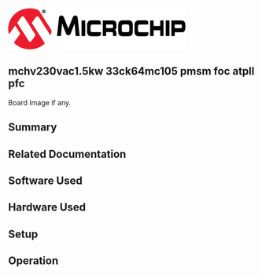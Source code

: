 <picture>
    <source media="(prefers-color-scheme: dark)" srcset="images/microchip_logo_white_red.png">
	<source media="(prefers-color-scheme: light)" srcset="images/microchip_logo_black_red.png">
    <img alt="Microchip Logo." src="images/microchip_logo_black_red.png">
</picture> 

## mchv230vac1.5kw 33ck64mc105 pmsm foc atpll pfc

Board Image if any.

## Summary


## Related Documentation


## Software Used 


## Hardware Used


## Setup


## Operation



